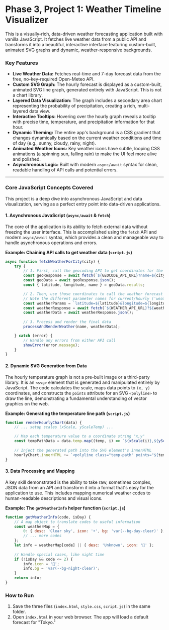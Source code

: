 # Phase 3, Project 1: Weather Timeline Visualizer

This is a visually-rich, data-driven weather forecasting application built with vanilla JavaScript. It fetches live weather data from a public API and transforms it into a beautiful, interactive interface featuring custom-built, animated SVG graphs and dynamic, weather-responsive backgrounds.

### Key Features

-   **Live Weather Data:** Fetches real-time and 7-day forecast data from the free, no-key-required Open-Meteo API.
-   **Custom SVG Graph:** The hourly forecast is displayed as a custom-built, animated SVG line graph, generated entirely with JavaScript. This is not a chart library.
-   **Layered Data Visualization:** The graph includes a secondary area chart representing the probability of precipitation, creating a rich, multi-layered data view.
-   **Interactive Tooltips:** Hovering over the hourly graph reveals a tooltip with precise time, temperature, and precipitation information for that hour.
-   **Dynamic Theming:** The entire app's background is a CSS gradient that changes dynamically based on the current weather conditions and time of day (e.g., sunny, cloudy, rainy, night).
-   **Animated Weather Icons:** Key weather icons have subtle, looping CSS animations (a spinning sun, falling rain) to make the UI feel more alive and polished.
-   **Asynchronous Logic:** Built with modern `async/await` syntax for clean, readable handling of API calls and potential errors.

---

### Core JavaScript Concepts Covered

This project is a deep dive into asynchronous JavaScript and data visualization, serving as a perfect entry point into data-driven applications.

#### 1. Asynchronous JavaScript (`async/await` & `fetch`)

The core of the application is its ability to fetch external data without freezing the user interface. This is accomplished using the `fetch` API and modern `async/await` syntax, which provides a clean and manageable way to handle asynchronous operations and errors.

**Example: Chaining API calls to get weather data (`script.js`)**

```javascript
async function fetchWeatherForCity(city) {
    try {
        // 1. First, call the geocoding API to get coordinates for the city
        const geoResponse = await fetch(`${GEOCODE_API_URL}?name=${city}&count=1`);
        const geoData = await geoResponse.json();
        const { latitude, longitude, name } = geoData.results;

        // 2. Then, use those coordinates to call the weather forecast API
        // Note the different parameter names for current/hourly ('weather_code') vs daily ('weathercode')
        const weatherParams = `latitude=${latitude}&longitude=${longitude}¤t=temperature_2m,weather_code&hourly=temperature_2m,weather_code&daily=weathercode,temperature_2m_max,temperature_2m_min`;
        const weatherResponse = await fetch(`${WEATHER_API_URL}?${weatherParams}`);
        const weatherData = await weatherResponse.json();
        
        // 3. Process and render the final data
        processAndRenderWeather(name, weatherData);

    } catch (error) {
        // Handle any errors from either API call
        showError(error.message);
    }
}
```

#### 2. Dynamic SVG Generation from Data

The hourly temperature graph is not a pre-built image or a third-party library. It is an `<svg>` element that is generated and manipulated entirely by JavaScript. The code calculates the scale, maps data points to `(x, y)` coordinates, and constructs the `points` attribute for an SVG `<polyline>` to draw the line, demonstrating a fundamental understanding of vector graphics on the web.

**Example: Generating the temperature line path (`script.js`)**

```javascript
function renderHourlyChart(data) {
    // ... setup scales (xScale, yScaleTemp) ...

    // Map each temperature value to a coordinate string "x,y"
    const tempPathData = data.temp.map((temp, i) => `${xScale(i)},${yScaleTemp(temp)}`).join(' ');
    
    // Inject the generated path into the SVG element's innerHTML
    hourlyChart.innerHTML += `<polyline class="temp-path" points="${tempPathData}"></polyline>`;
}
```

#### 3. Data Processing and Mapping

A key skill demonstrated is the ability to take raw, sometimes complex, JSON data from an API and transform it into a format that's easy for the application to use. This includes mapping numerical weather codes to human-readable descriptions and visual icons.

**Example: The `getWeatherInfo` helper function (`script.js`)**

```javascript
function getWeatherInfo(code, isDay) {
    // A map object to translate codes to useful information
    const weatherMap = {
        0: { desc: 'Clear sky', icon: '☀️', bg: 'var(--bg-day-clear)' },
        // ... more codes
    };
    let info = weatherMap[code] || { desc: 'Unknown', icon: '🤷' };
    
    // Handle special cases, like night time
    if (!isDay && code <= 2) {
        info.icon = '🌙';
        info.bg = 'var(--bg-night-clear)';
    }
    return info;
}
```

### How to Run

1.  Save the three files (`index.html`, `style.css`, `script.js`) in the same folder.
2.  Open `index.html` in your web browser. The app will load a default forecast for "Tokyo."